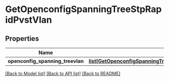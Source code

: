 # GetOpenconfigSpanningTreeStpRapidPvstVlan

## Properties
Name | Type | Description | Notes
------------ | ------------- | ------------- | -------------
**openconfig_spanning_treevlan** | [**list[GetOpenconfigSpanningTreeStpOpenconfigspanningtreestpRapidpvstVlan]**](GetOpenconfigSpanningTreeStpOpenconfigspanningtreestpRapidpvstVlan.md) |  | [optional] 

[[Back to Model list]](../README.md#documentation-for-models) [[Back to API list]](../README.md#documentation-for-api-endpoints) [[Back to README]](../README.md)


